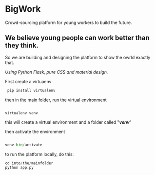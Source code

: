 # BigWork
Crowd-sourcing platform for young workers to build the future.

## We believe young people can work better than they think.
So we are building and designing the platform to show the owrld exactly that. 

*Using Python Flask, pure CSS and material design.*

First create a virtuaenv 


```python
 pip install virtualenv
```

then in the main folder, run the virtual environment

```pyhton

virtualenv venv

```
this will create a virtual environment and a folder called "***venv***"

then activate the environment

```python

venv bin/activate

```

to run the platform locally, do this:


```python
cd into/the/mainfolder
python app.py

```
